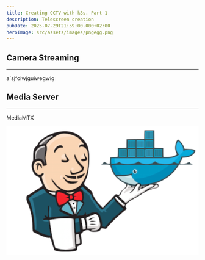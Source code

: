 ```yaml
---
title: Creating CCTV with k8s. Part 1
description: Telescreen creation
pubDate: 2025-07-29T21:59:00.000+02:00
heroImage: src/assets/images/pngegg.png
---
```

## Camera Streaming

- - -

a`sjfoiwjguiwegwig

## Media Server

- - -

MediaMTX

![jenkins](src/assets/images/jenkins-agent.png "jenkins")
